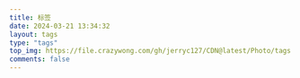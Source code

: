 ```yaml
---
title: 标签
date: 2024-03-21 13:34:32
layout: tags
type: "tags"
top_img: https://file.crazywong.com/gh/jerryc127/CDN@latest/Photo/tags.jpg
comments: false
---
```

